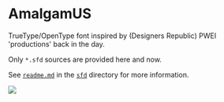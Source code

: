 AmalgamUS
=========

TrueType/OpenType font inspired by (Designers Republic) PWEI 'productions' back in the day.

Only `*.sfd` sources are provided here and now.

See [`readme.md`](https://github.com/tfwio/AmalgamUS/blob/master/sfd/readme.md) in the [`sfd`](https://github.com/tfwio/AmalgamUS/blob/master/sfd/) directory for more information.

![](https://raw.githubusercontent.com/tfwio/AmalgamUS/master/doc/old_promo___not_yet_by_tfoOo.jpg)

